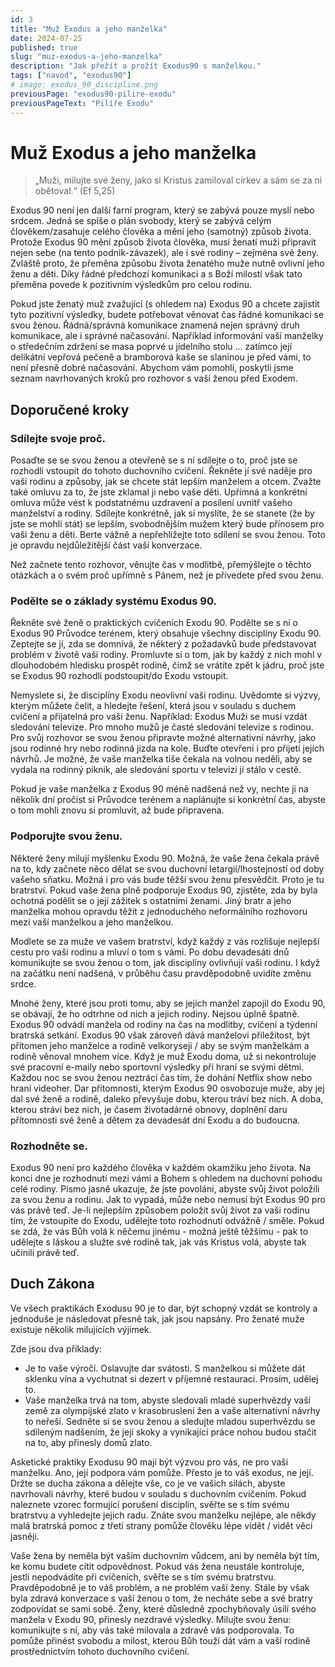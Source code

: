 ```yaml
---
id: 3
title: "Muž Exodus a jeho manželka"
date: 2024-07-25
published: true
slug: "muz-exodus-a-jeho-manzelka"
description: "Jak přežít a prožít Exodus90 s manželkou."
tags: ["navod", "exodus90"]
# image: exodus_90_discipline.png
previousPage: "exodus90-pilire-exodu"
previousPageText: "Pilíře Exodu"
---
```


# Muž Exodus a jeho manželka

> „Muži, milujte své ženy, jako si Kristus zamiloval církev a sám se za ni obětoval.“ (Ef 5,25)

Exodus 90 není jen další farní program, který se zabývá pouze myslí nebo srdcem. Jedná se spíše o plán svobody, který se zabývá celým člověkem/zasahuje celého člověka a mění jeho (samotný) způsob života. Protože Exodus 90 mění způsob života člověka, musí ženatí muži připravit nejen sebe (na tento podnik-závazek), ale i své rodiny – zejména své ženy. Zvláště proto, že přeměna způsobu života ženatého muže nutně ovlivní jeho ženu a děti. Díky řádné předchozí komunikaci a s Boží milostí však tato přeměna povede k pozitivním výsledkům pro celou rodinu.

Pokud jste ženatý muž zvažující (s ohledem na) Exodus 90 a chcete zajistit tyto pozitivní výsledky, budete potřebovat věnovat čas řádné komunikaci se svou ženou. Řádná/správná komunikace znamená nejen správný druh komunikace, ale i správné načasování. Například informování vaší manželky o středečním zdržení se masa poprvé u jídelního stolu ... zatímco její delikátní vepřová pečeně a bramborová kaše se slaninou je před vámi, to není přesně dobré načasování. Abychom vám pomohli, poskytli jsme seznam navrhovaných kroků pro rozhovor s vaší ženou před Exodem.

## Doporučené kroky

### Sdílejte svoje proč.

Posaďte se se svou ženou a otevřeně se s ní sdílejte o to, proč jste se rozhodli vstoupit do tohoto duchovního cvičení. Řekněte jí své naděje pro vaši rodinu a způsoby, jak se chcete stát lepším manželem a otcem. Zvažte také omluvu za to, že jste zklamal ji nebo vaše děti. Upřímná a konkrétní omluva může vést k podstatnému uzdravení a posílení uvnitř vašeho manželství a rodiny. Sdílejte konkrétně, jak si myslíte, že se stanete (že by jste se mohli stát) se lepším, svobodnějším mužem který bude přínosem pro vaši ženu a děti. Berte vážně a nepřehlížejte toto sdílení se svou ženou. Toto je opravdu nejdůležitější část vaší konverzace.​

Než začnete tento rozhovor, věnujte čas v modlitbě, přemýšlejte o těchto otázkách a o svém proč upřímně s Pánem, než je přivedete před svou ženu.

### Podělte se o základy systému Exodus 90.

Řekněte své ženě o praktických cvičeních Exodu 90. Podělte se s ní o Exodus 90 Průvodce terénem, který obsahuje všechny disciplíny Exodu 90. Zeptejte se jí, zda se domnívá, že některý z požadavků bude představovat problém v životě vaší rodiny. Promluvte si o tom, jak by každý z nich mohl v dlouhodobém hledisku prospět rodině, čímž se vrátíte zpět k jádru, proč jste se Exodus 90 rozhodli podstoupit/do Exodu vstoupit.

Nemyslete si, že disciplíny Exodu neovlivní vaši rodinu. Uvědomte si výzvy, kterým můžete čelit, a hledejte řešení, která jsou v souladu s duchem cvičení a přijatelná pro vaši ženu. Například: Exodus Muži se musí vzdát sledování televize. Pro mnoho mužů je časté sledování televize s rodinou. Pro svůj rozhovor se svou ženou připravte možné alternativní návrhy, jako jsou rodinné hry nebo rodinná jízda na kole. Buďte otevřeni i pro přijetí jejích návrhů. Je možné, že vaše manželka tiše čekala na volnou neděli, aby se vydala na rodinný piknik, ale sledování sportu v televizi jí stálo v cestě.

Pokud je vaše manželka z Exodus 90 méně nadšená než vy, nechte ji na několik dní pročíst si Průvodce terénem a naplánujte si konkrétní čas, abyste o tom mohli znovu si promluvit, až bude připravena.

### Podporujte svou ženu.

Některé ženy milují myšlenku Exodu 90. Možná, že vaše žena čekala právě na to, kdy začnete něco dělat se svou duchovní letargií/lhostejností od doby vašeho sňatku. Možná i pro vás bude těžší svou ženu přesvědčit. Proto je tu bratrství. Pokud vaše žena plně podporuje Exodus 90, zjistěte, zda by byla ochotná podělit se o její zážitek s ostatními ženami. Jiný bratr a jeho manželka mohou opravdu těžit z jednoduchého neformálního rozhovoru mezi vaší manželkou a jeho manželkou.

Modlete se za muže ve vašem bratrství, když každý z vás rozlišuje nejlepší cestu pro vaši rodinu a mluví o tom s vámi. Po dobu devadesáti dnů komunikujte se svou ženou o tom, jak disciplíny ovlivňují vaši rodinu. I když na začátku není nadšená, v průběhu času pravděpodobně uvidíte změnu srdce.

Mnohé ženy, které jsou proti tomu, aby se jejich manžel zapojil do Exodu 90, se obávají, že ho odtrhne od nich a jejich rodiny. Nejsou úplně špatně. Exodus 90 odvádí manžela od rodiny na čas na modlitby, cvičení a týdenní bratrská setkání. Exodus 90 však zároveň dává manželovi příležitost, být přítomen jeho manželce a rodině velkoryseji / aby se svým manželkám a rodině věnoval mnohem více. Když je muž Exodu doma, už si nekontroluje své pracovní e-maily nebo sportovní výsledky při hraní se svými dětmi. Každou noc se svou ženou neztrácí čas tím, že dohání Netflix show nebo hraní videoher. Dar přítomnosti, kterým Exodus 90 osvobozuje muže, aby jej dal své ženě a rodině, daleko převyšuje dobu, kterou tráví bez nich. A doba, kterou stráví bez nich, je časem životadárné obnovy, doplnění daru přítomnosti své ženě a dětem za devadesát dní Exodu a do budoucna.

### Rozhodněte se.

Exodus 90 není pro každého člověka v každém okamžiku jeho života. Na konci dne je rozhodnutí mezi vámi a Bohem s ohledem na duchovní pohodu celé rodiny. Písmo jasně ukazuje, že jste povoláni, abyste svůj život položili za svou ženu a rodinu. Jak to vypadá, může nebo nemusí být Exodus 90 pro vás právě teď. Je-li nejlepším způsobem položit svůj život za vaši rodinu tím, že vstoupíte do Exodu, udělejte toto rozhodnutí odvážně / směle. Pokud se zdá, že vás Bůh volá k něčemu jinému - možná ještě těžšímu - pak to udělejte s láskou a služte své rodině tak, jak vás Kristus volá, abyste tak učinili právě teď.

## Duch Zákona

Ve všech praktikách Exodusu 90 je to dar, být schopný vzdát se kontroly a jednoduše je následovat přesně tak, jak jsou napsány. Pro ženaté muže existuje několik milujících výjimek.

Zde jsou dva příklady:​

- Je to vaše výročí. Oslavujte dar svátosti. S manželkou si můžete dát sklenku vína a vychutnat si dezert v příjemné restauraci. Prosím, udělej to.
- Vaše manželka trvá na tom, abyste sledovali mladé superhvězdy vaší země za olympijské zlato v krasobruslení žen a vaše alternativní návrhy to neřeší. Sedněte si se svou ženou a sledujte mladou superhvězdu se sdíleným nadšením, že její skoky a vynikající práce nohou budou stačit na to, aby přinesly domů zlato.

Asketické praktiky Exodusu 90 mají být výzvou pro vás, ne pro vaši manželku. Ano, její podpora vám pomůže. Přesto je to váš exodus, ne její. Držte se ducha zákona a dělejte vše, co je ve vašich silách, abyste navrhovali návrhy, které budou v souladu s duchovním cvičením. Pokud naleznete vzorec formující porušení disciplín, svěřte se s tím svému bratrstvu a vyhledejte jejich radu. Znáte svou manželku nejlépe, ale někdy malá bratrská pomoc z třetí strany pomůže člověku lépe vidět / vidět věci jasněji.

Vaše žena by neměla být vaším duchovním vůdcem, ani by neměla být tím, ke komu budete cítit odpovědnost. Pokud vás žena neustále kontroluje, jestli nepodvádíte při cvičeních, svěřte se s tím svému bratrstvu. Pravděpodobně je to váš problém, a ne problém vaší ženy. Stále by však byla zdravá konverzace s vaší ženou o tom, že necháte sebe a své bratry zodpovídat se sami sobě. Ženy, které důsledně zpochybňovaly úsilí svého manžela v Exodu 90, přinesly nezdravé výsledky. Milujte svou ženu: komunikujte s ní, aby vás také milovala a zdravě vás podporovala. To pomůže přinést svobodu a milost, kterou Bůh touží dát vám a vaší rodině prostřednictvím tohoto duchovního cvičení.
